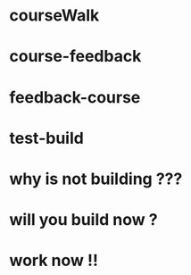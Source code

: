 # courseWalk
# course-feedback
# feedback-course
# test-build
# why is not building ???
#  will you build now ?
# work now !!
